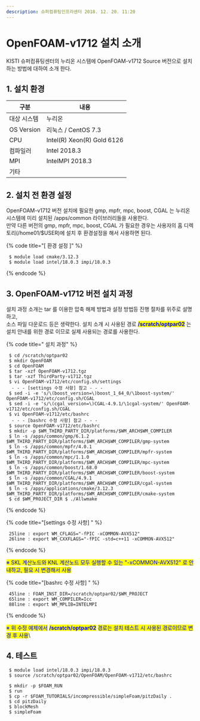 ```yaml
---
description: 슈퍼컴퓨팅인프라센터 2018. 12. 20. 11:20
---
```


# OpenFOAM-v1712 설치 소개

KISTI 슈퍼컴퓨팅센터의 누리온 시스템에 OpenFOAM-v1712 Source 버전으로 설치 하는 방법에 대하여 소개 한다.



## **1. 설치 환경**

|  **구분**     | **내용**                      |
| ----------- | --------------------------- |
|  대상 시스템     |  누리온                        |
| OS Version  |  리눅스 / CentOS 7.3           |
|  CPU        |  Intel(R) Xeon(R) Gold 6126 |
|  컴파일러       |  Intel 2018.3               |
|  MPI        |  IntelMPI 2018.3            |
|  기타         |                             |



## **2. 설치 전 환경 설정**

&#x20;OpenFOAM-v1712 버전 설치에 필요한 gmp, mpfr, mpc, boost, CGAL 는 누리온 시스템에 미리 설치된 /apps/common 라이브러리들을 사용한다.\
&#x20;만약 다른 버전의 gmp, mpfr, mpc, boost, CGAL  가 필요한 경우는 사용자의 홈 디렉토리(/home01/$USER)에 설치 후 환경설정을 해서 사용하면 된다.



{% code title="[ 환경 설정 ]" %}
```
 $ module load cmake/3.12.3
 $ module load intel/18.0.3 impi/18.0.3
```
{% endcode %}



## **3. OpenFOAM-v1712 버전 설치 과정**

&#x20;설치 과정 소개는 tar 를 이용한 압축 해제 방법과 설정 방법등 진행 절차를 위주로 설명하고,\
&#x20;소스 파일 다운로드 등은 생략한다.   설치 소개 시 사용된 경로 <mark style="color:blue;">**/scratch/optpar02**</mark> 는 설치 안내를 위한 경로 이므로 실제 사용되는 경로를 사용한다.

{% code title=" 설치 과정" %}
```
 $ cd /scratch/optpar02
 $ mkdir OpenFOAM
 $ cd OpenFOAM
 $ tar -xzf OpenFOAM-v1712.tgz
 $ tar -xzf ThirdParty-v1712.tgz
 $ vi OpenFOAM-v1712/etc/config.sh/settings 
  - - - [settings 수정 사항] 참고 - - -
 $ sed -i -e 's/\(boost_version=\)boost_1_64_0/\1boost-system/' OpenFOAM-v1712/etc/config.sh/CGAL
 $ sed -i -e 's/\(cgal_version=\)CGAL-4.9.1/\1cgal-system/' OpenFOAM-v1712/etc/config.sh/CGAL
 $ vi OpenFOAM-v1712/etc/bashrc 
  - - - [bashrc 수정 사항] 참고 - - -
 $ source OpenFOAM-v1712/etc/bashrc 
 $ mkdir -p $WM_THIRD_PARTY_DIR/platforms/$WM_ARCH$WM_COMPILER
 $ ln -s /apps/common/gmp/6.1.2          $WM_THIRD_PARTY_DIR/platforms/$WM_ARCH$WM_COMPILER/gmp-system
 $ ln -s /apps/common/mpfr/4.0.1         $WM_THIRD_PARTY_DIR/platforms/$WM_ARCH$WM_COMPILER/mpfr-system
 $ ln -s /apps/common/mpc/1.1.0          $WM_THIRD_PARTY_DIR/platforms/$WM_ARCH$WM_COMPILER/mpc-system
 $ ln -s /apps/common/boost/1.68.0       $WM_THIRD_PARTY_DIR/platforms/$WM_ARCH$WM_COMPILER/boost-system
 $ ln -s /apps/common/CGAL/4.9.1         $WM_THIRD_PARTY_DIR/platforms/$WM_ARCH$WM_COMPILER/cgal-system
 $ ln -s /apps/applications/cmake/3.12.3  $WM_THIRD_PARTY_DIR/platforms/$WM_ARCH$WM_COMPILER/cmake-system
 $ cd $WM_PROJECT_DIR $ ./Allwmake
```
{% endcode %}

{% code title="[settings 수정 사항] " %}
```
 25line : export WM_CFLAGS="-fPIC -xCOMMON-AVX512"
 26line : export WM_CXXFLAGS="-fPIC -std=c++11 -xCOMMON-AVX512"
```
{% endcode %}

<mark style="color:blue;">※ SKL 계산노드와 KNL 계산노드 모두 실행할 수 있는 "-xCOMMON-AVX512" 로 안내하고, 필요 시 변경해서 사용</mark>

{% code title="[bashrc 수정 사항] " %}
```
 45line : FOAM_INST_DIR=/scratch/optpar02/$WM_PROJECT
 65line : export WM_COMPILER=Icc
 88line : export WM_MPLIB=INTELMPI
```
{% endcode %}

<mark style="color:blue;">※ 위 수정 예제에서</mark> <mark style="color:blue;"></mark><mark style="color:blue;">**/scratch/optpar02**</mark> <mark style="color:blue;"></mark><mark style="color:blue;">경로는 설치 테스트 시 사용된 경로이므로 변경 후 사용</mark>\


## **4. 테스트**

```
 $ module load intel/18.0.3 impi/18.0.3
 $ source /scratch/optpar02/OpenFOAM/OpenFOAM-v1712/etc/bashrc 

 $ mkdir -p $FOAM_RUN 
 $ run 
 $ cp -r $FOAM_TUTORIALS/incompressible/simpleFoam/pitzDaily .
 $ cd pitzDaily 
 $ blockMesh 
 $ simpleFoam 
```
